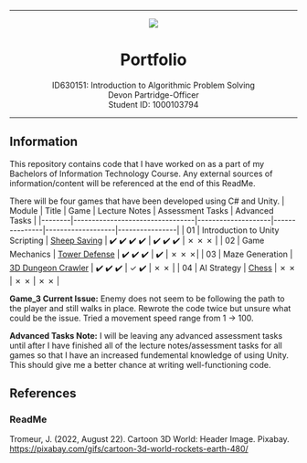 
-----

<div align="center">
  <img src="https://user-images.githubusercontent.com/90590089/222048453-5768da70-cc84-4949-895c-fa07f21d1807.gif"/>
  <h1>Portfolio</h1>
  <p>ID630151: Introduction to Algorithmic Problem Solving<br>Devon Partridge-Officer<br>Student ID: 1000103794</p>
</div>

-----

## Information
This repository contains code that I have worked on as a part of my Bachelors of Information Technology Course. Any external sources of information/content will be referenced at the end of this ReadMe.

There will be four games that have been developed using C# and Unity.
| Module | Title                           | Game               | Lecture Notes | Assessment Tasks  | Advanced Tasks |
|--------|---------------------------------|--------------------|---------------|-------------------|----------------|
| 01     | Introduction to Unity Scripting | [Sheep Saving](https://github.com/DevonPartridgeOfficer/IAT-Portfolio/tree/main/Game_1_Sheep_Saving)       | :heavy_check_mark: :heavy_check_mark: :heavy_check_mark: :heavy_check_mark: | :heavy_check_mark: :heavy_check_mark: :heavy_check_mark: | &cross; &cross; &cross; | 
| 02     | Game Mechanics                  | [Tower Defense](https://github.com/DevonPartridgeOfficer/IAT-Portfolio/tree/main/Game_2_Tower_Defence)      | :heavy_check_mark: :heavy_check_mark: :heavy_check_mark: | :heavy_check_mark: | &cross; &cross; &cross;|
| 03     | Maze Generation                 | [3D Dungeon Crawler](https://github.com/DevonPartridgeOfficer/IAT-Portfolio/tree/main/Game_3_3D_Dungeon_Crawler) | :heavy_check_mark: :heavy_check_mark: :heavy_check_mark: | &check; :heavy_check_mark: | &cross; &cross; |
| 04     | AI Strategy                     | [Chess](https://github.com/DevonPartridgeOfficer/IAT-Portfolio/tree/main/Game_4_Chess) | &cross; &cross; | &cross; &cross; | &cross; &cross; |

**Game_3 Current Issue:**
 Enemy does not seem to be following the path to the player and still walks in place. Rewrote the code twice but unsure what could be the issue. Tried a movement speed range from 1 -> 100.

**Advanced Tasks Note:**
 I will be leaving any advanced assessment tasks until after I have finished all of the lecture notes/assessment tasks for all games so that I have an increased fundemental knowledge of using Unity. This should give me a better chance at writing well-functioning code.

## References
### ReadMe
Tromeur, J. (2022, August 22). Cartoon 3D World: Header Image. Pixabay. https://pixabay.com/gifs/cartoon-3d-world-rockets-earth-480/
